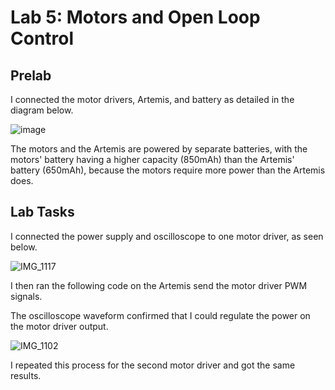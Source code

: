 # Lab 5: Motors and Open Loop Control

## Prelab

I connected the motor drivers, Artemis, and battery as detailed in the diagram below.

![image](https://user-images.githubusercontent.com/123786420/225211341-1390349b-e296-4f0a-a171-21553b9be0fb.jpeg)

The motors and the Artemis are powered by separate batteries, with the motors' battery having a higher capacity (850mAh) than the Artemis' battery (650mAh), because the motors require more power than the Artemis does.

## Lab Tasks

I connected the power supply and oscilloscope to one motor driver, as seen below.

![IMG_1117](https://user-images.githubusercontent.com/123786420/225213305-c44fce19-49dd-4a6f-ad62-e77cf0b1167a.jpg)

I then ran the following code on the Artemis send the motor driver PWM signals.

<script src="https://gist.github.com/sarika2446/a72bdd571865aa66e8aca7913dc52ca7.js"></script>

The oscilloscope waveform confirmed that I could regulate the power on the motor driver output.

![IMG_1102](https://user-images.githubusercontent.com/123786420/225213323-e2925b30-831d-44de-ac73-d6dd69c5ebfd.jpg)

I repeated this process for the second motor driver and got the same results.
